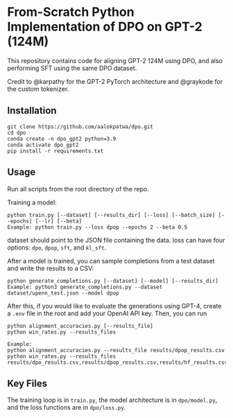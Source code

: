 # From-Scratch Python Implementation of DPO on GPT-2 (124M)

This repository contains code for aligning GPT-2 124M using DPO, and also performing SFT using the same DPO dataset.

Credit to @karpathy for the GPT-2 PyTorch architecture and @graykode for the custom tokenizer.

## Installation
```
git clone https://github.com/aalokpatwa/dpo.git
cd dpo
conda create -n dpo_gpt2 python=3.9
conda activate dpo_gpt2
pip install -r requirements.txt
```

## Usage

Run all scripts from the root directory of the repo.

Training a model:
```
python train.py [--dataset] [--results_dir] [--loss] [--batch_size] [--epochs] [--lr] [--beta]
Example: python train.py --loss dpop --epochs 2 --beta 0.5
```

dataset should point to the JSON file containing the data.
loss can have four options: `dpo`, `dpop`, `sft`, and `kl_sft`.

After a model is trained, you can sample completions from a test dataset and write the results to a CSV:
```
python generate_completions.py [--dataset] [--model] [--results_dir]
Example: python3 generate_completions.py --dataset dataset/upenn_test.json --model dpop
```

After this, if you would like to evaluate the generations using GPT-4, create a `.env` file in the root and add your OpenAI API key.
Then, you can run
```
python alignment_accuracies.py [--results_file]
python win_rates.py --results_files

Example: 
python alignment_accuracies.py --results_file results/dpop_results.csv
python win_rates.py --results_files results/dpo_results.csv,results/dpop_results.csv,results/hf_results.csv
```

## Key Files
The training loop is in `train.py`, the model architecture is in `dpo/model.py`, and the loss functions are in `dpo/loss.py`.


